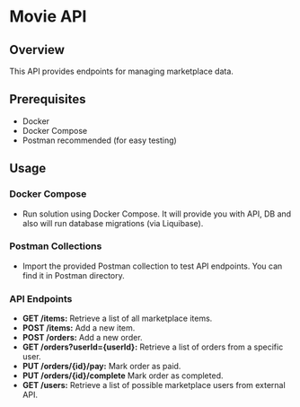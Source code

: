 
# Movie API

## Overview
This API provides endpoints for managing marketplace data.

## Prerequisites
- Docker
- Docker Compose
- Postman recommended (for easy testing)
 
## Usage
### Docker Compose
- Run solution using Docker Compose. 
 It will provide you with API, DB and also will run database migrations (via Liquibase).

### Postman Collections
- Import the provided Postman collection to test API endpoints. You can find it in Postman directory.

### API Endpoints
- **GET /items:** Retrieve a list of all marketplace items.
- **POST /items:** Add a new item.
- **POST /orders:** Add a new order.
- **GET /orders?userId={userId}:** Retrieve a list of orders from a specific user.
- **PUT /orders/{id}/pay:** Mark order as paid.
- **PUT /orders/{id}/complete** Mark order as completed.
- **GET /users:** Retrieve a list of possible marketplace users from external API.